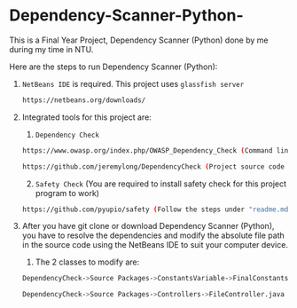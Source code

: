 # Dependency-Scanner-Python-
This is a Final Year Project, Dependency Scanner (Python) done by me during my time in NTU.

Here are the steps to run Dependency Scanner (Python):

1. `NetBeans IDE` is required. This project uses `glassfish server`
   ```bash
   https://netbeans.org/downloads/
   ```
2. Integrated tools for this project are:
   1. `Dependency Check` 
   ```bash
   https://www.owasp.org/index.php/OWASP_Dependency_Check (Command line & Documentation)
   ```
   ```bash
   https://github.com/jeremylong/DependencyCheck (Project source code of Dependency Check)
   ```
   2. `Safety Check` (You are required to install safety check for this project program to work)
   ```bash
   https://github.com/pyupio/safety (Follow the steps under "readme.md")
   ```

3. After you have git clone or download Dependency Scanner (Python), you have to resolve the dependencies and modify the absolute file path    in the source code using the NetBeans IDE to suit your computer device.

   1. The 2 classes to modify are:
   ```bash
   DependencyCheck->Source Packages->ConstantsVariable->FinalConstants.java
   ```
   ```bash
   DependencyCheck->Source Packages->Controllers->FileController.java
   ```

   

